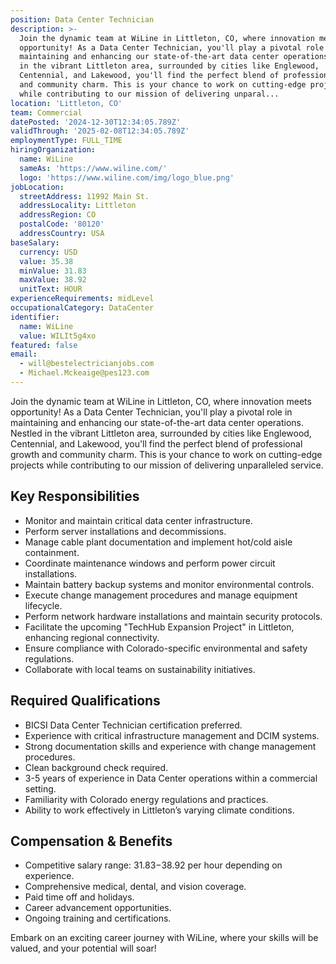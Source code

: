 ```yaml
---
position: Data Center Technician
description: >-
  Join the dynamic team at WiLine in Littleton, CO, where innovation meets
  opportunity! As a Data Center Technician, you'll play a pivotal role in
  maintaining and enhancing our state-of-the-art data center operations. Nestled
  in the vibrant Littleton area, surrounded by cities like Englewood,
  Centennial, and Lakewood, you'll find the perfect blend of professional growth
  and community charm. This is your chance to work on cutting-edge projects
  while contributing to our mission of delivering unparal...
location: 'Littleton, CO'
team: Commercial
datePosted: '2024-12-30T12:34:05.789Z'
validThrough: '2025-02-08T12:34:05.789Z'
employmentType: FULL_TIME
hiringOrganization:
  name: WiLine
  sameAs: 'https://www.wiline.com/'
  logo: 'https://www.wiline.com/img/logo_blue.png'
jobLocation:
  streetAddress: 11992 Main St.
  addressLocality: Littleton
  addressRegion: CO
  postalCode: '80120'
  addressCountry: USA
baseSalary:
  currency: USD
  value: 35.38
  minValue: 31.83
  maxValue: 38.92
  unitText: HOUR
experienceRequirements: midLevel
occupationalCategory: DataCenter
identifier:
  name: WiLine
  value: WILIt5g4xo
featured: false
email:
  - will@bestelectricianjobs.com
  - Michael.Mckeaige@pes123.com
---
```




Join the dynamic team at WiLine in Littleton, CO, where innovation meets opportunity! As a Data Center Technician, you'll play a pivotal role in maintaining and enhancing our state-of-the-art data center operations. Nestled in the vibrant Littleton area, surrounded by cities like Englewood, Centennial, and Lakewood, you'll find the perfect blend of professional growth and community charm. This is your chance to work on cutting-edge projects while contributing to our mission of delivering unparalleled service.

## Key Responsibilities
- Monitor and maintain critical data center infrastructure.
- Perform server installations and decommissions.
- Manage cable plant documentation and implement hot/cold aisle containment.
- Coordinate maintenance windows and perform power circuit installations.
- Maintain battery backup systems and monitor environmental controls.
- Execute change management procedures and manage equipment lifecycle.
- Perform network hardware installations and maintain security protocols.
- Facilitate the upcoming "TechHub Expansion Project" in Littleton, enhancing regional connectivity.
- Ensure compliance with Colorado-specific environmental and safety regulations.
- Collaborate with local teams on sustainability initiatives.

## Required Qualifications
- BICSI Data Center Technician certification preferred.
- Experience with critical infrastructure management and DCIM systems.
- Strong documentation skills and experience with change management procedures.
- Clean background check required.
- 3-5 years of experience in Data Center operations within a commercial setting.
- Familiarity with Colorado energy regulations and practices.
- Ability to work effectively in Littleton’s varying climate conditions.

## Compensation & Benefits
- Competitive salary range: $31.83-$38.92 per hour depending on experience.
- Comprehensive medical, dental, and vision coverage.
- Paid time off and holidays.
- Career advancement opportunities.
- Ongoing training and certifications.

Embark on an exciting career journey with WiLine, where your skills will be valued, and your potential will soar!